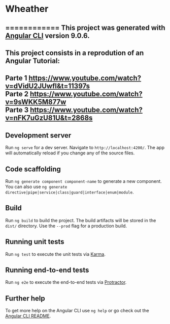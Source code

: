 # Wheather
============
This project was generated with [Angular CLI](https://github.com/angular/angular-cli) version 9.0.6.
----------
This project consists in a reprodution of an Angular Tutorial:
 -------
Parte 1  https://www.youtube.com/watch?v=dVidU2JUwfI&t=11397s
<br>
Parte 2  https://www.youtube.com/watch?v=9sWKK5M877w
<br>
Parte 3  https://www.youtube.com/watch?v=nFK7uGzU81U&t=2868s
---------
## Development server

Run `ng serve` for a dev server. Navigate to `http://localhost:4200/`. The app will automatically reload if you change any of the source files.

## Code scaffolding

Run `ng generate component component-name` to generate a new component. You can also use `ng generate directive|pipe|service|class|guard|interface|enum|module`.

## Build

Run `ng build` to build the project. The build artifacts will be stored in the `dist/` directory. Use the `--prod` flag for a production build.

## Running unit tests

Run `ng test` to execute the unit tests via [Karma](https://karma-runner.github.io).

## Running end-to-end tests

Run `ng e2e` to execute the end-to-end tests via [Protractor](http://www.protractortest.org/).

## Further help

To get more help on the Angular CLI use `ng help` or go check out the [Angular CLI README](https://github.com/angular/angular-cli/blob/master/README.md).
